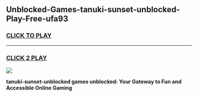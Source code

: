 
## Unblocked-Games-tanuki-sunset-unblocked-Play-Free-ufa93
<h3>
<a href="https://premium76.site?title=tanuki-sunset-unblocked&ref=24M">CLICK TO PLAY</a></h3>
<hr>

<h3>
<a href="https://premium76.site?title=tanuki-sunset-unblocked&ref=24M">CLICK 2 PLAY</a>
  
</h3>

<a href="https://premium76.site?title=tanuki-sunset-unblocked&ref=24M"><img src="https://clearcache.store/games.png"></a>


**tanuki-sunset-unblocked games unblocked: Your Gateway to Fun and Accessible Online Gaming**
